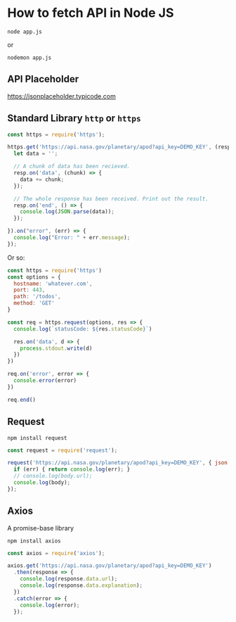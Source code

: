 # How to fetch API in Node JS

```
node app.js
```

or
```
nodemon app.js
```

## API Placeholder

https://jsonplaceholder.typicode.com


## Standard Library `http` or `https`

```javascript
const https = require('https');

https.get('https://api.nasa.gov/planetary/apod?api_key=DEMO_KEY', (resp) => {
  let data = '';

  // A chunk of data has been recieved.
  resp.on('data', (chunk) => {
    data += chunk;
  });

  // The whole response has been received. Print out the result.
  resp.on('end', () => {
    console.log(JSON.parse(data));
  });

}).on("error", (err) => {
  console.log("Error: " + err.message);
});
```

Or so:
```javascript
const https = require('https')
const options = {
  hostname: 'whatever.com',
  port: 443,
  path: '/todos',
  method: 'GET'
}

const req = https.request(options, res => {
  console.log(`statusCode: ${res.statusCode}`)

  res.on('data', d => {
    process.stdout.write(d)
  })
})

req.on('error', error => {
  console.error(error)
})

req.end()
```

## Request

```
npm install request
```

```javascript
const request = require('request');

request('https://api.nasa.gov/planetary/apod?api_key=DEMO_KEY', { json: true }, (err, res, body) => {
  if (err) { return console.log(err); }
  // console.log(body.url);
  console.log(body);
});
```

## Axios

A promise-base library

```
npm install axios
```

```javascript
const axios = require('axios');

axios.get('https://api.nasa.gov/planetary/apod?api_key=DEMO_KEY')
  .then(response => {
    console.log(response.data.url);
    console.log(response.data.explanation);
  })
  .catch(error => {
    console.log(error);
  });
```